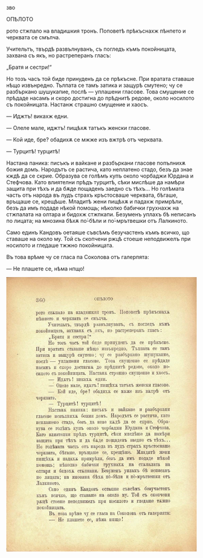 ﻿зво

ОПѢЛОТО

рото стжпало на владишкия тронъ. Поповетѣ прѣкъснахж пѣнпето и черквата се смълча.

Учительтъ, твърдѣ развълнуванъ, съ погледъ къмъ покойницата, захвана съ якъ, но растреперанъ гласъ:

„Братя и сестри!“

Но тозъ часъ той биде принуденъ да се прѣкъсне. При вратата ставаше нѣщо извънредно. Тълпата се тамъ затика и защурѣ смутено; чу се разбъркано шушукапие, послѣ — уплашени гласове. Това смущение се прѣдаде насамъ и скоро достигна до прѣднитѣ редове, около носилото съ покойницата. Настанж страшно смущение и хаосъ.

— Иджтъ! викахж едни.

— Олеле мале, иджтъ! пищѣхѫ татъкъ женски гласове.

— Кой иде, бре? обадихѫ се мжже изъ вжтрѣ отъ черквата.

— Турцитѣ! турцитѣ!

Настана паника: писъкъ и вайкане и разбъркани гласове попълнихѫ божия домъ. Народътъ се растича, като неплатено стадо, безъ да знае кждѣ да се скрие. Образува се голѣмъ купъ около чорбаджи Юрдана и Стефчова. Като влиятелни прѣдъ турцитѣ, сѣки мислѣше да намѣри защита при тѣхъ и да бѫде пощаденъ заедно съ тѣхъ... Но голѣмата часть отъ народа въ лудъ страхъ кръстосваше черквата, бѣгаше, връщаше се, крещѣше. Младитѣ жени пищѣхѫ и падахж примрѣли, безъ да имъ подаде нѣкой помощь; нѣколко бабички грухнахж на стжпалата на олтара и бидохж стжпкапи. Безуменъ уплахъ бѣ неписанъ по лицата; на мнозина бѣхѫ по́-бѣли и по́-мрътвешки отъ Лалкиното.

Само единъ Кандовъ оетаяше съвсѣмъ безучастенъ къмъ всичко, що ставаше на около му. Той съ скопчени ржцѣ стоеше неподвижелъ при носилото и гледаше тжжно покойницата.

Въ това врѣме чу се гласа па Соколова отъ галерпята:

— Не плашете се, нѣма нпщо!

![original](images/401.jpg)


